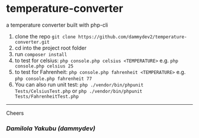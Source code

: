 # temperature-converter
a temperature converter built with php-cli

1. clone the repo `git clone https://github.com/dammydev2/temperature-converter.git`
2. cd into the project root folder
3. run `composer install`
4. to test for celsius: `php console.php celsius <TEMPERATURE>` e.g. `php console.php celsius 25`
5. to test for Fahrenheit: `php console.php fahrenheit <TEMPERATURE>` e.g. `php console.php fahrenheit 77`
6. You can also run unit test: `php ./vendor/bin/phpunit Tests/CelsiusTest.php` or `php ./vendor/bin/phpunit Tests/FahrenheitTest.php`



***
Cheers 
### _Damilola Yakubu (dammydev)_
